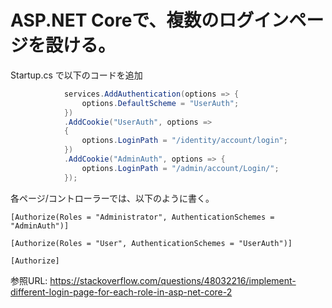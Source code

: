 # ASP.NET Coreで、複数のログインページを設ける。

Startup.cs で以下のコードを追加

```cs
            services.AddAuthentication(options => {
                options.DefaultScheme = "UserAuth";
            })
            .AddCookie("UserAuth", options =>
            {
                options.LoginPath = "/identity/account/login";
            })
            .AddCookie("AdminAuth", options => {
                options.LoginPath = "/admin/account/Login/";
            });
```

各ページ/コントローラーでは、以下のように書く。

```
[Authorize(Roles = "Administrator", AuthenticationSchemes = "AdminAuth")]
```

```
[Authorize(Roles = "User", AuthenticationSchemes = "UserAuth")]
```

```
[Authorize]
```

参照URL:
https://stackoverflow.com/questions/48032216/implement-different-login-page-for-each-role-in-asp-net-core-2

